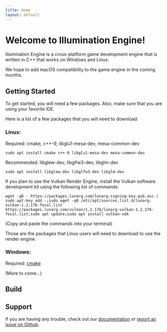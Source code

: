 ```yaml
---
title: Home
layout: default
---
```


# Welcome to Illumination Engine!

Illumination Engine is a cross-platform game development engine that is written in C++ that works on Windows and Linux.

We hope to add macOS compatibility to the game engine in the coming months.

## Getting Started

To get started, you will need a few packages. Also, make sure that you are using your favorite IDE.

Here is a list of a few packages that you will need to download:

### Linux:

  Required: cmake, c++-9, libglu1-mesa-dev, mesa-common-dev

    sudo apt install cmake c++-9 libglu1-mesa-dev mesa-common-dev
  
  Recommended: libglew-dev, libglfw3-dev, libglm-dev

    sudo apt install libglew-dev libglfw3-dev libglm-dev
  
  If you plan to use the Vulkan Render Engine, install the Vulkan software development kit using the following list of commands:
    
    wget -qO - https://packages.lunarg.com/lunarg-signing-key-pub.asc | sudo apt-key add -;sudo wget -qO /etc/apt/sources.list.d/lunarg-vulkan-1.2.176-focal.list https://packages.lunarg.com/vulkan/1.2.176/lunarg-vulkan-1.2.176-focal.list;sudo apt update;sudo apt install vulkan-sdk
    
   (Copy and paste the commands into your terminal)

Those are the packages that Linux users will need to download to use the render engine.

### Windows:

Required: [cmake](https://cmake.org/download/)

(More to come...)

## Build



## Support

If you are having any trouble, check out our [documentation](https://percentboat4164.github.io/CrystalEngine/docs/index.html) or [report an issue on Github](https://github.com/PercentBoat4164/CrystalEngine/issues).
